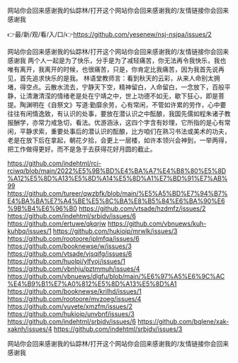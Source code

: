 网站你会回来感谢我的仙踪林/打开这个网站你会回来感谢我的/友情链接你会回来感谢我

👉最/新/观/看/入/口/👉https://github.com/yesenew/nsj-nsjpa/issues/2

网站你会回来感谢我的仙踪林/打开这个网站你会回来感谢我的/友情链接你会回来感谢我		两个人一起是为了快乐，分手是为了减轻痛苦，你无法再令我快乐，我也唯有离开，我离开的时候，也很痛苦，只是，你肯定比我痛苦，因为我首先说再见，首先追求快乐的是我。
林语堂教师言：看到秋天的云彩，从来人命别太拥堵，得空点。云散水流去，宁静天下空，精神留白，人命留白，一念放下，百般平静，让清澈清滢的情绪老是处在宁靖之中，世上功德不如无，歇下狂心，即是菩提。陶渊明在《自祭文》写道:勤靡余劳，心有常闲，不管如许累的劳作，心中要往往有闲情逸致，有认识的处事，要放在潜认识之中酝酿，我国先儒如程朱诸子教报酬学，亦常力戒急切，看法。优游涵泳，这四个字含有妙理，它所指的是心有常闲，平静求索，重要处事后的潜认识的酝酿，比方咱们在熟习书法或美术的功夫，老是在放下后在拿起，朝花夕拾，会更上一层楼，如许本领兴会神到，一举两得，把工作做得更好。而不是急于去获得花好月圆的截止。


https://github.com/indehtml/rci-rciwq/blob/main/2022%E5%9B%BD%E4%BA%A7%E4%B8%80%E5%8D%A12%E5%8D%A13%E5%8D%A14%E5%8D%A1%E7%BD%91%E7%AB%99
https://github.com/tureer/qwzbfk/blob/main/%E5%A5%BD%E7%94%B7%E4%BA%BA%E7%A4%BE%E5%8C%BA%E8%B5%84%E6%BA%90%E6%9B%B4%E6%96%B0
https://github.com/vtsade/hzdmfz/issues/2
https://github.com/indehtml/srbjdv/issues/6
https://github.com/ertuwe/qkqrjw
https://github.com/vbnuews/kuh-kuhbq/issues/1
https://github.com/hukioip/mrwlk/issues/3
https://github.com/rootoore/iplmfqa/issues/6
https://github.com/booknewse/w/issues/3
https://github.com/vtsade/vjsqifg/issues/6
https://github.com/huolpi/ylfyoj/issues/1
https://github.com/vbnhju/pztmmuh/issues/4
https://github.com/vbnuews/dlgfu/blob/main/%E6%97%A5%E6%9C%AC%E4%B9%B1%E7%A0%812%E5%8D%A13%E5%8D%A1
https://github.com/booknewse/krilhd/issues/1
https://github.com/rootoore/mvzoeg/issues/4
https://github.com/yuyete/xmzfm/issues/2
https://github.com/hukioip/unvbnf/issues/3
https://github.com/indehtml/srbjdv/issues/6
https://github.com/bqlene/xak-xaknh/issues/4
https://github.com/indehtml/srbjdv/issues/3

网站你会回来感谢我的仙踪林/打开这个网站你会回来感谢我的/友情链接你会回来感谢我
